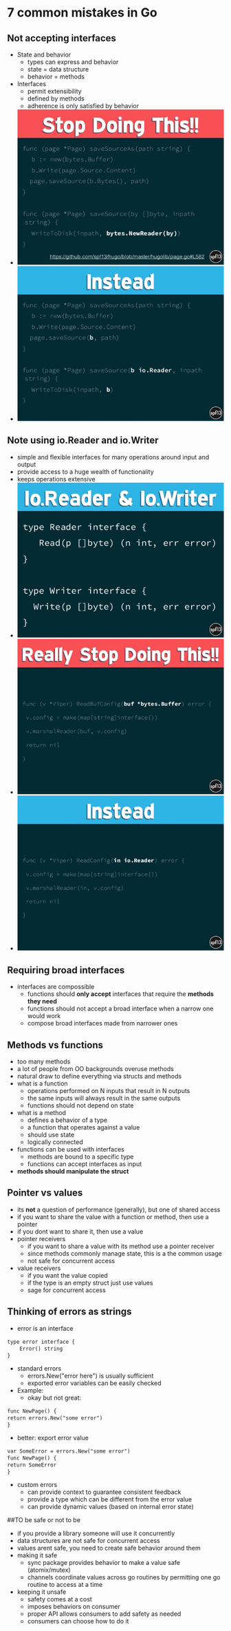 # 7 common mistakes in Go

## Not accepting interfaces

- State and behavior
	- types can express and behavior
	- state = data structure
	- behavior = methods
- Interfaces
	- permit extensibility
	- defined by methods
	- adherence is only satisfied by behavior
- ![](pictures/7-common-mistakes-in-go-2015-14-638.jpg)
- ![](pictures/7-common-mistakes-in-go-2015-15-638.jpg)

## Note using io.Reader and io.Writer

- simple and flexible interfaces for many operations around input and output
- provide access to a huge wealth of functionality
- keeps operations extensive
- ![](pictures/7-common-mistakes-in-go-2015-18-638.jpg)
- ![](pictures/7-common-mistakes-in-go-2015-22-638.jpg)
- ![](pictures/7-common-mistakes-in-go-2015-23-638.jpg)

## Requiring broad interfaces
- interfaces are compossible
	- functions should **only accept** interfaces that require the **methods they need**
	- functions should not accept a broad interface when a narrow one would work
	- compose broad interfaces made from narrower ones

## Methods vs functions
- too many methods
- a lot of people from OO backgrounds overuse methods
- natural draw to define everything via structs and methods
- what is a function
	- operations performed on N inputs that result in N outputs
	- the same inputs will always result in the same outputs
	- functions should not depend on state
- what is a method
	- defines a behavior of a type
	- a function that operates against a value
	- should use state
	- logically connected
- functions can be used with interfaces
	- methods are bound to a specific type
	- functions can accept interfaces as input
- **methods should manipulate the struct**

## Pointer vs values
- its **not** a question of performance (generally), but one of shared access
- if you want to share the value with a function or method, then use a pointer
- if you dont want to share it, then use a value
- pointer receivers
	- if you want to share a value with its method use a pointer receiver
	- since methods commonly manage state, this is a the common usage
	- not safe for concurrent access
- value receivers
	- if you want the value copied
	- if the type is an empty struct just use values
	- sage for concurrent access

## Thinking of errors as strings
- error is an interface

```
type error interface {
	Error() string
}
```
- standard errors
	- errors.New("error here") is usually sufficient
	- exported error variables can be easily checked
- Example:
	- okay but not great:	

```
func NewPage() {
return errors.New("some error")
}
```

   - better: export error value

```
var SomeError = errors.New("some error")
func NewPage() {
return SomeError
}
```

- custom errors
	- can provide context to guarantee consistent feedback
	- provide a type which can be different from the error value
	- can provide dynamic values (based on internal error state)

	
##TO be safe or not to be
- if you provide a library someone will use it concurrently
- data structures are not safe for concurrent access
- values arent safe, you need to create safe behavior around them
- making it safe
	- sync package provides behavior to make a value safe (atomix/mutex)
	- channels coordinate values across go routines by permitting one go routine to access at a time
- keeping it unsafe
	- safety comes at a cost
	- imposes behaviors on consumer
	- proper API allows consumers to add safety as needed
	- consumers can choose how to do it
 